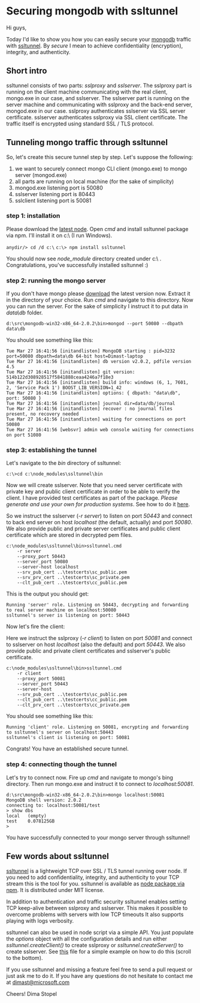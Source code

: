 # Securing mongodb with ssltunnel

Hi guys,

Today I'd like to show you how you can easily secure your [mongodb](http://www.mongodb.org/) traffic with [ssltunnel](https://github.com/anodejs/node-ssltunnel). By *secure* I mean to achieve confidentiality (encryption), integrity, and authenticity.

## Short intro

ssltunnel consists of two parts: *sslproxy* and *sslserver*. The sslproxy part is running on the client machine communicating with the real client, mongo.exe in our case, and sslserver. The sslserver part is running on the server machine and communicating with sslproxy and the back-end server, mongod.exe in our case. sslproxy authenticates sslserver via SSL server certificate. sslserver authenticates sslproxy via SSL client certificate. The traffic itself is encrypted using standard SSL / TLS protocol.

## Tunneling mongo traffic through ssltunnel

So, let's create this secure tunnel step by step. Let's suppose the following:

1. we want to securely connect mongo CLI client (mongo.exe) to mongo server (mongod.exe)
2. all parts are running on local machine (for the sake of simplicity)
2. mongod.exe listening port is 50080
3. sslserver listening port is 80443
4. sslclient listening port is 50081

### step 1: installation

Please download the [latest node](http://nodejs.org/#download). Open *cmd* and install ssltunnel package via npm. I'll install it on c:\ (I run Windows).

`anydir/> cd /d c:\`
`c:\> npm install ssltunnel`

You should now see *node_module* directory created under c:\ . Congratulations, you've successfully installed ssltunnel :)

### step 2: running the mongo server

If you don't have mongo please [download](http://www.mongodb.org/downloads) the latest version now. Extract it in the directory of your choice. Run *cmd* and navigate to this directory. Now you can run the server. For the sake of simplicity I instruct it to put data in *data\db* folder.

`d:\src\mongodb-win32-x86_64-2.0.2\bin>mongod --port 50080 --dbpath data\db`

You should see something like this:

```
Tue Mar 27 16:41:56 [initandlisten] MongoDB starting : pid=3232 port=50080 dbpath=data\db 64-bit host=Dimast-laptop
Tue Mar 27 16:41:56 [initandlisten] db version v2.0.2, pdfile version 4.5
Tue Mar 27 16:41:56 [initandlisten] git version: 514b122d308928517f5841888ceaa4246a7f18e3
Tue Mar 27 16:41:56 [initandlisten] build info: windows (6, 1, 7601, 2, 'Service Pack 1') BOOST_LIB_VERSION=1_42
Tue Mar 27 16:41:56 [initandlisten] options: { dbpath: "data\db", port: 50080 }
Tue Mar 27 16:41:56 [initandlisten] journal dir=data/db/journal
Tue Mar 27 16:41:56 [initandlisten] recover : no journal files present, no recovery needed
Tue Mar 27 16:41:56 [initandlisten] waiting for connections on port 50080
Tue Mar 27 16:41:56 [websvr] admin web console waiting for connections on port 51080
```

### step 3: establishing the tunnel

Let's navigate to the *bin* directory of ssltunnel:

`c:\>cd c:\node_modules\ssltunnel\bin`

Now we will create sslserver. Note that you need server certificate with private key and public client certificate in order to be able to verify the client. I have provided test certificates as part of the package. *Please generate and use your own for production systems*. See how to do it [here](https://github.com/anodejs/node-ssltunnel). 

So we instruct the sslserver (*-r server*) to listen on port *50443* and connect to back end server on host *localhost* (the default, actually) and port *50080*. We also provide public and private server certificates and public client certificate which are stored in decrypted pem files. 

```
c:\node_modules\ssltunnel\bin>ssltunnel.cmd 
	-r server 
	--proxy_port 50443 
	--server_port 50080 
	--server-host localhost 
	--srv_pub_cert ..\testcerts\sc_public.pem 
	--srv_prv_cert ..\testcerts\sc_private.pem 
	--clt_pub_cert ..\testcerts\cc_public.pem
```

This is the output you should get:

```
Running 'server' role. Listening on 50443, decrypting and forwarding to real server machine on localhost:50080
ssltunnel's server is listening on port: 50443
```

Now let's fire the client:

Here we instruct the sslproxy (*-r client*) to listen on port *50081* and connect to sslserver on host *localhost* (also the default) and port *50443*. We also provide public and private client certificates and sslserver's public certificate. 

```
c:\node_modules\ssltunnel\bin>ssltunnel.cmd 
	-r client 
	--proxy_port 50081 
	--server_port 50443 
	--server-host 
	--srv_pub_cert ..\testcerts\sc_public.pem 
	--clt_pub_cert ..\testcerts\cc_public.pem 
	--clt_prv_cert ..\testcerts\cc_private.pem
```

You should see something like this:

```
Running 'client' role. Listening on 50081, encrypting and forwarding to ssltunnel's server on localhost:50443
ssltunnel's client is listening on port: 50081
```

Congrats! You have an established secure tunnel. 

### step 4: connecting though the tunnel

Let's try to connect now. Fire up *cmd* and navigate to mongo's bing directory. Then run mongo.exe and instruct it to connect to *localhost:50081*.

```
d:\src\mongodb-win32-x86_64-2.0.2\bin>mongo localhost:50081
MongoDB shell version: 2.0.2
connecting to: localhost:50081/test
> show dbs
local   (empty)
test    0.078125GB
>
```

You have successfully connected to your mongo server through ssltunnel!

## Few words about ssltunnel

[ssltunnel](https://github.com/anodejs/node-ssltunnel/) is a lightweight TCP over SSL / TLS tunnel running over node. If you need to add confidentiality, integrity, and authenticity to 
your TCP stream this is the tool for you. ssltunnel is available as [node package via npm](http://search.npmjs.org/#/ssltunnel). It is distributed under MIT license. 

In addition to authentication and traffic security ssltunnel enables setting TCP keep-alive between sslproxy and sslserver. This makes it possible to overcome problems with servers with low TCP timeouts It also supports playing with logs verbosity. 

ssltunnel can also be used in node script via a simple API. You just populate the *options* object with all the configuration details and run either *ssltunnel.createClient()* to create sslproxy or *ssltunnel.createServer()* to create sslserver. See [this](https://github.com/anodejs/node-ssltunnel/blob/master/bin/run_ssltunnel.js) file for a simple example on how to do this (scroll to the bottom).

If you use ssltunnel and missing a feature feel free to send a pull request or just ask me to do it. If you have any questions do not hesitate to contact me at dimast@microsoft.com

Cheers!
Dima Stopel

